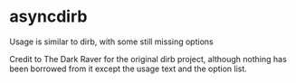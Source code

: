 # asyncdirb

Usage is similar to dirb, with some still missing options

Credit to The Dark Raver for the original dirb project, although nothing has been borrowed from it except the usage text and the option list.
